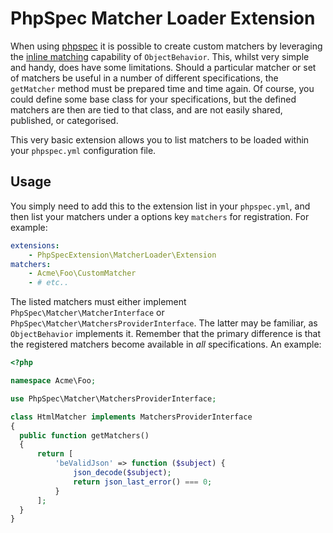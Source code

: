 # PhpSpec Matcher Loader Extension

When using [phpspec](https://github.com/phpspec/phpspec) it is possible to create custom matchers by leveraging the
[inline matching](http://www.phpspec.net/en/latest/cookbook/matchers.html#inline-matcher) capability of
`ObjectBehavior`. This, whilst very simple and handy, does have some limitations. Should a particular matcher or set of
matchers be useful in a number of different specifications, the `getMatcher` method must be prepared time and time
again. Of course, you could define some base class for your specifications, but the defined matchers are then are tied
to that class, and are not easily shared, published, or categorised.

This very basic extension allows you to list matchers to be loaded within your `phpspec.yml` configuration file.

## Usage

You simply need to add this to the extension list in your `phpspec.yml`, and then list your matchers under a options key
`matchers` for registration. For example:

```yaml
extensions:
    - PhpSpecExtension\MatcherLoader\Extension
matchers:
    - Acme\Foo\CustomMatcher
    - # etc..
```

The listed matchers must either implement `PhpSpec\Matcher\MatcherInterface` or
`PhpSpec\Matcher\MatchersProviderInterface`. The latter may be familiar, as `ObjectBehavior` implements it. Remember
that the primary difference is that the registered matchers become available in *all* specifications. An example:

```php
<?php

namespace Acme\Foo;

use PhpSpec\Matcher\MatchersProviderInterface;

class HtmlMatcher implements MatchersProviderInterface
{
  public function getMatchers()
  {
      return [
          'beValidJson' => function ($subject) {
              json_decode($subject);
              return json_last_error() === 0;
          }
      ];
  }
}
```